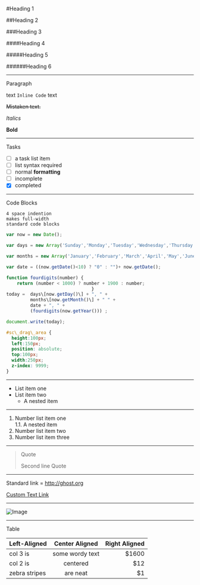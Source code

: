 #Heading 1

##Heading 2

###Heading 3

####Heading 4

#####Heading 5

######Heading 6	

---

Paragraph

text `Inline Code` text		

~~Mistaken text.~~	

*Italics*

**Bold**	

---

Tasks
- [ ] a task list item
- [ ] list syntax required
- [ ] normal **formatting**
- [ ] incomplete
- [x] completed

---

Code Blocks

    4 space indention
    makes full-width
    standard code blocks

```js
var now = new Date();

var days = new Array('Sunday','Monday','Tuesday','Wednesday','Thursday','Friday','Saturday');

var months = new Array('January','February','March','April','May','June','July','August','September','October','November','December');

var date = ((now.getDate()<10) ? "0" : "")+ now.getDate();

function fourdigits(number)	{
	return (number < 1000) ? number + 1900 : number;
								}
today =  days\[now.getDay()\] + ", " +
         months\[now.getMonth()\] + " " +
         date + ", " +
         (fourdigits(now.getYear())) ;

document.write(today);
```

```css
#sc\_drag\_area {
  height:100px;
  left:150px;
  position: absolute;
  top:100px;
  width:250px;
  z-index: 9999;
}
```

---

* List item one
* List item two
    * A nested item

---

1. Number list item one		
	1.1. A nested item
2. Number list item two
3. Number list item three

---

> Quote
> 
> Second line Quote

---

Standard link =  http://ghost.org	

[Custom Text Link](http://ghost.org)

---

![Image](https://dl.dropboxusercontent.com/u/41297054/Pic.jpeg)

---

Table

| Left-Aligned  | Center Aligned  | Right Aligned |
| :------------ |:---------------:| -----:|
| col 3 is      | some wordy text | $1600 |
| col 2 is      | centered        |   $12 |
| zebra stripes | are neat        |    $1 |
